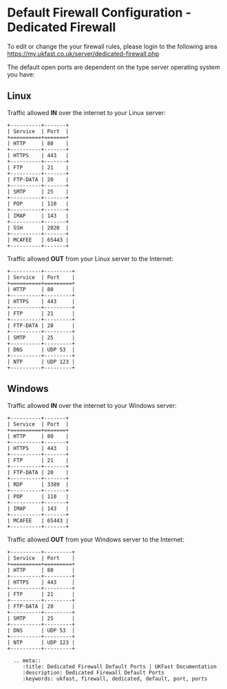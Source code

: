 # Default Firewall Configuration - Dedicated Firewall

To edit or change the your firewall rules, please login to the following area <https://my.ukfast.co.uk/server/dedicated-firewall.php>

The default open ports are dependent on the type server operating system you have:

## Linux

Traffic allowed **IN** over the internet to your Linux server:

```eval_rst
+----------+-------+
| Service  | Port  |
+==========+=======+
| HTTP     | 80    |
+----------+-------+
| HTTPS    | 443   |
+----------+-------+
| FTP      | 21    |
+----------+-------+
| FTP-DATA | 20    |
+----------+-------+
| SMTP     | 25    |
+----------+-------+
| POP      | 110   |
+----------+-------+
| IMAP     | 143   |
+----------+-------+
| SSH      | 2020  |
+----------+-------+
| MCAFEE   | 65443 |
+----------+-------+
```


Traffic allowed **OUT** from your Linux server to the Internet:

```eval_rst
+----------+---------+
| Service  | Port    |
+==========+=========+
| HTTP     | 80      |
+----------+---------+
| HTTPS    | 443     |
+----------+---------+
| FTP      | 21      |
+----------+---------+
| FTP-DATA | 20      |
+----------+---------+
| SMTP     | 25      |
+----------+---------+
| DNS      | UDP 53  |
+----------+---------+
| NTP      | UDP 123 |
+----------+---------+
```


## Windows

Traffic allowed **IN** over the internet to your Windows server:

```eval_rst
+----------+-------+
| Service  | Port  |
+==========+=======+
| HTTP     | 80    |
+----------+-------+
| HTTPS    | 443   |
+----------+-------+
| FTP      | 21    |
+----------+-------+
| FTP-DATA | 20    |
+----------+-------+
| RDP      | 3389  |
+----------+-------+
| POP      | 110   |
+----------+-------+
| IMAP     | 143   |
+----------+-------+
| MCAFEE   | 65443 |
+----------+-------+
```


Traffic allowed **OUT** from your Windows server to the Internet:

```eval_rst
+----------+---------+
| Service  | Port    |
+==========+=========+
| HTTP     | 80      |
+----------+---------+
| HTTPS    | 443     |
+----------+---------+
| FTP      | 21      |
+----------+---------+
| FTP-DATA | 20      |
+----------+---------+
| SMTP     | 25      |
+----------+---------+
| DNS      | UDP 53  |
+----------+---------+
| NTP      | UDP 123 |
+----------+---------+
```

```eval_rst
  .. meta::
     :title: Dedicated Firewall Default Ports | UKFast Documentation
     :description: Dedicated Firewall Default Ports
     :keywords: ukfast, firewall, dedicated, default, port, ports
```
